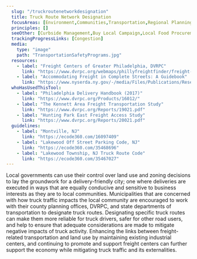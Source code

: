 ```yaml
---
  slug: "/truckroutenetworkdesignation"
  title: Truck Route Network Designation 
  focusAreas: [Environment,Communities,Transportation,Regional Planning]
  principles: []
  seeOther: [Curbside Management,Buy Local Campaign,Local Food Procurement Policy Preference]
  trackingProgressLinks: [Congestion]
  media: 
    type: "image"
    path: "TransportationSafetyPrograms.jpg"
  resources: 
    - label: "Freight Centers of Greater Philadelphia, DVRPC"
      link: "https://www.dvrpc.org/webmaps/phillyfreightfinder/freight-center-story.html"
    - label: "Accommodating Freight in Complete Streets: A Guidebook"
      link: "https://www.nyserda.ny.gov/-/media/Files/Publications/Research/Transportation/19-14-Accommodating-Freight-in-Complete-Streets.ashx"  
  whoHasUsedThisTool: 
    - label: "Philadelphia Delivery Handbook (2017)"
      link: "https://www.dvrpc.org/Products/16012/"
    - label: "The Kennett Area Freight Transportation Study"
      link: "https://www.dvrpc.org/Reports/19021.pdf"
    - label: "Hunting Park East Freight Access Study"
      link: "https://www.dvrpc.org/Reports/20021.pdf"
  guidelines: 
    - label: "Montville, NJ"
      link: "https://ecode360.com/16097409"
    - label: "Lakewood Off Street Parking Code, NJ"
      link: "https://ecode360.com/35468696"
    - label: "Lakewood Township, NJ Truck Route Code"
      link: "https://ecode360.com/35467027"
---
```


Local governments can use their control over land use and zoning decisions to lay the groundwork for a delivery-friendly city; one where deliveries are executed in ways that are equally conducive and sensitive to business interests as they are to local communities. Municipalities that are concerned with how truck traffic impacts the local community are encouraged to work with their county planning offices, DVRPC, and state departments of transportation to designate truck routes. Designating specific truck routes can make them more reliable for truck drivers, safer for other road users, and help to ensure that adequate considerations are made to mitigate negative impacts of truck activity. Enhancing the links between freight-related transportation and land use by maintaining existing industrial centers, and continuing to promote and support freight centers can further support the economy while mitigating truck traffic and its externalities.
